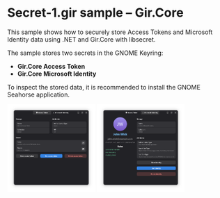 # Secret-1.gir sample – Gir.Core

This sample shows how to securely store Access Tokens and Microsoft Identity data using .NET and Gir.Core with libsecret.

The sample stores two secrets in the GNOME Keyring:

- **Gir.Core Access Token**
- **Gir.Core Microsoft Identity**

To inspect the stored data, it is recommended to install the GNOME Seahorse application.

<img src="./AccessTokenTab.png" width="40%" height="40%" alt="Secret-1.gir sample – Gir.Core">
<img src="./MicrosoftIdentityTab.png" width="40%" height="40%" alt="Secret-1.gir sample – Gir.Core">
